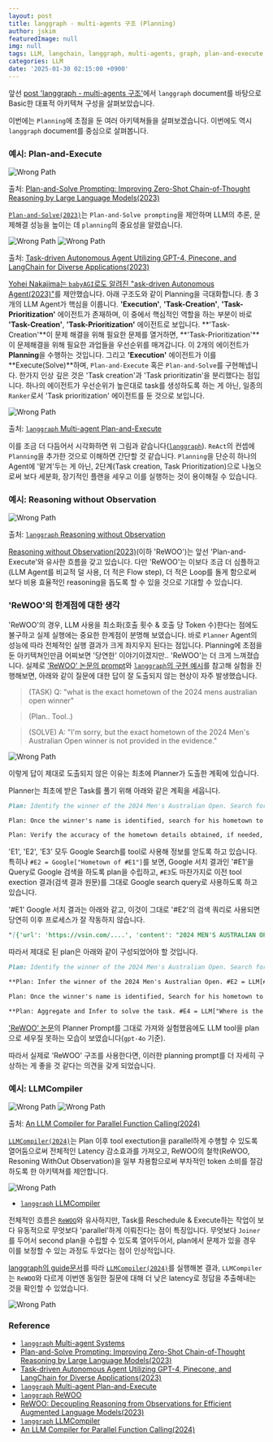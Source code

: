 ```yaml
---
layout: post
title: langgraph - multi-agents 구조 (Planning)
author: jskim
featuredImage: null
img: null
tags: LLM, langchain, langgraph, multi-agents, graph, plan-and-execute, babyagi, LLMCompiler
categories: LLM
date: '2025-01-30 02:15:00 +0900'
---
```


앞선 [post 'langgraph - multi-agents 구조'](https://jskim0406.github.io/posts/langgraph-multiagent-architectures/)에서 `langgraph` document를 바탕으로 Basic한 대표적 아키텍쳐 구성을 살펴보았습니다.

이번에는 `Planning`에 초점을 둔 여러 아키텍쳐들을 살펴보겠습니다. 이번에도 역시 `langgraph` document를 중심으로 살펴봅니다.

### 예시: Plan-and-Execute

<img src="../assets/img/llm/langgraph_pe2.png" alt="Wrong Path">

출처: [Plan-and-Solve Prompting: Improving Zero-Shot Chain-of-Thought Reasoning by Large Language Models(2023)](https://arxiv.org/abs/2305.04091)

[`Plan-and-Solve(2023)`](https://arxiv.org/abs/2305.04091)는 `Plan-and-Solve prompting`을 제안하며 LLM의 추론, 문제해결 성능을 높이는 데 `planning`의 중요성을 알렸습니다. 

<img src="../assets/img/llm/langgraph_pe3.png" alt="Wrong Path">

<img src="../assets/img/llm/langgraph_pe4.png" alt="Wrong Path">

출처: [Task-driven Autonomous Agent Utilizing GPT-4, Pinecone, and LangChain for Diverse Applications(2023)](https://yoheinakajima.com/task-driven-autonomous-agent-utilizing-gpt-4-pinecone-and-langchain-for-diverse-applications/)

[Yohei Nakajima는 `babyAGI`로도 알려진 "ask-driven Autonomous Agent(2023)"](https://yoheinakajima.com/task-driven-autonomous-agent-utilizing-gpt-4-pinecone-and-langchain-for-diverse-applications/)를 제안했습니다. 아래 구조도와 같이 Planning을 극대화합니다. 총 3개의 LLM Agent가 핵심을 이룹니다. **'Execution'**, **'Task-Creation'**, **'Task-Prioritization'** 에이전트가 존재하며, 이 중에서 핵심적인 역할을 하는 부분이 바로 **'Task-Creation'**, **'Task-Prioritization'** 에이전트로 보입니다. **'Task-Creation'**이 문제 해결을 위해  필요한 문제를 열거하면, **'Task-Prioritization'**이 문제해결을 위해 필요한 과업들을 우선순위를 매겨갑니다. 이 2개의 에이전트가 **Planning**을 수행하는 것입니다. 그리고 **'Execution'** 에이전트가 이를 **Execute(Solve)**하며, `Plan-and-Execute` 혹은 `Plan-and-Solve`를 구현해냅니다. 한가지 인상 깊은 것은 'Task creation'과 'Task prioritizatin'을 분리했다는 점입니다. 하나의 에이전트가 우선순위가 높은대로 task를 생성하도록 하는 게 아닌, 일종의 `Ranker`로서 'Task prioritization' 에이전트를 둔 것으로 보입니다.

<img src="../assets/img/llm/langgraph_pe.png" alt="Wrong Path">

출처: [`langgraph` Multi-agent Plan-and-Execute](https://langchain-ai.github.io/langgraph/tutorials/plan-and-execute/plan-and-execute/)

이를 조금 더 다듬어서 시각화하면 위 그림과 같습니다([`langgraph`](https://langchain-ai.github.io/langgraph/tutorials/plan-and-execute/plan-and-execute/)). `ReAct`의 컨셉에 `Planning`을 추가한 것으로 이해하면 간단할 것 같습니다. `Planning`을 단순히 하나의 Agent에 '맡겨'두는 게 아닌, 2단계(Task creation, Task Prioritization)으로 나눔으로써 보다 세분화, 장기적인 플랜을 세우고 이를 실행하는 것이 용이해질 수 있습니다.

### 예시: Reasoning without Observation

<img src="../assets/img/llm/langgraph_pe5.png" alt="Wrong Path">

출처: [`langgraph` Reasoning without Observation](https://langchain-ai.github.io/langgraph/tutorials/rewoo/rewoo/)

[Reasoning without Observation(2023)](https://arxiv.org/pdf/2305.18323)(이하 'ReWOO')는 앞선 'Plan-and-Execute'와 유사한 흐름을 갖고 있습니다. 다만 'ReWOO'는 이보다 조금 더 심플하고(LLM Agent를 비교적 덜 사용, 더 적은 Flow step), 더 적은 Loop를 돌게 함으로써 보다 비용 효율적인 reasoning을 돕도록 할 수 있을 것으로 기대할 수 있습니다.

### 'ReWOO'의 한계점에 대한 생각
'ReWOO'의 경우, LLM 사용을 최소화(호출 횟수 & 호출 당 Token 수)한다는 점에도 불구하고 실제 실행에는 중요한 한계점이 분명해 보였습니다.
바로 `Planner` Agent의 성능에 따라 전체적인 실행 결과가 크게 좌지우지 된다는 점입니다. Planning에 초점을 둔 아키텍쳐인만큼 어찌보면 '당연한' 이야기이겠지만.. 'ReWOO'는 더 크게 느껴졌습니다. 실제로 ['ReWOO' 논문의 prompt](https://arxiv.org/pdf/2305.18323)와 [`langgraph`의 구현 예시](https://langchain-ai.github.io/langgraph/tutorials/rewoo/rewoo/)를 참고해 실험을 진행해보면, 아래와 같이 질문에 대한 답이 잘 도출되지 않는 현상이 자주 발생했습니다.

> (TASK) Q: "what is the exact hometown of the 2024 mens australian open winner"

> (Plan.. Tool..)

> (SOLVE) A: "I'm sorry, but the exact hometown of the 2024 Men's Australian Open winner is not provided in the evidence."

<img src="../assets/img/llm/langgraph_pe6.png" alt="Wrong Path">

이렇게 답이 제대로 도출되지 않은 이유는 최초에 Planner가 도출한 계획에 있습니다.

Planner는 최초에 받은 Task를 풀기 위해 아래와 같은 계획을 세웁니다.

```markdown
Plan: Identify the winner of the 2024 Men's Australian Open. Search for the winner's name and related details. #E1 = Google["2024 Men's Australian Open winner"]

Plan: Once the winner's name is identified, search for his hometown to gather detailed information. #E2 = Google["Hometown of #E1"]

Plan: Verify the accuracy of the hometown details obtained, if needed, by cross-referencing multiple sources to ensure the information is consistent. #E3 = Google["#E2 hometown verification"]
```

'E1', 'E2', 'E3' 모두 Google Search를 tool로 사용해 정보를 얻도록 하고 있습니다. 특히나 `#E2 = Google["Hometown of #E1"]`를 보면, Google 서치 결과인 '#E1'을 Query로 Google 검색을 하도록 plan을 수립하고, `#E3`도 마찬가지로 이전 tool exection 결과(검색 결과 원문)를 그대로 Google search query로 사용하도록 하고 있습니다.

'#E1' Google 서치 결과는 아래와 같고, 이것이 그대로 '#E2'의 검색 쿼리로 사용되면 당연히 이후 프로세스가 잘 작동하지 않습니다.

```markdown
"[{'url': 'https://vsin.com/....', 'content': "2024 MEN'S AUSTRALIAN OPEN WINNER. PLAYER VS FIELD ODDS. FIELD. P...."}, {'url': 'https://vsin.com/wp-content/uploads/2...., 'content': "2024 MEN'S AUSTRALIAN OPEN WINNER. PLAYER. 42201. 42203. PLAYER V...}, ...]"
```

따라서 제대로 된 plan은 아래와 같이 구성되었어야 할 것입니다.

```markdown
Plan: Identify the winner of the 2024 Men's Australian Open. Search for the winner's name and related details. #E1 = Google["2024 Men's Australian Open winner"]

**Plan: Infer the winner of the 2024 Men's Australian Open. #E2 = LLM[#E1"]**

Plan: Once the winner's name is identified, Search for his hometown to gather detailed information. #E3 = Google[where is the hometown of #E2"]

**Plan: Aggregate and Infer to solve the task. #E4 = LLM["Where is the hometown based on #E3"]**
```

['ReWOO' 논문](https://arxiv.org/pdf/2305.18323)의 Planner Prompt를 그대로 가져와 실험했음에도 LLM tool을 plan으로 세우질 못하는 모습이 보였습니다(`gpt-4o` 기준).

따라서 실제로 'ReWOO' 구조를 사용한다면, 이러한 planning prompt를 더 자세히 구상하는 게 좋을 것 같다는 의견을 갖게 되었습니다.


### 예시: LLMCompiler

<img src="../assets/img/llm/langgraph_pe7.png" alt="Wrong Path">
<img src="../assets/img/llm/langgraph_pe8.png" alt="Wrong Path">

출처: [An LLM Compiler for Parallel Function Calling(2024)](https://github.com/SqueezeAILab/LLMCompiler)

[`LLMCompiler(2024)`](https://github.com/SqueezeAILab/LLMCompiler)는 Plan 이후 tool exectution을 parallel하게 수행할 수 있도록 열어둠으로써 전체적인 Latency 감소효과를 가져오고, ReWOO의 철학(ReWOO, Resoning WithOut Observation)을 일부 차용함으로써 부차적인 token 소비를 절감하도록 한 아키텍쳐를 제안합니다.

<img src="../assets/img/llm/langgraph_pe9.png" alt="Wrong Path">

- [`langgraph` LLMCompiler](https://langchain-ai.github.io/langgraph/tutorials/llm-compiler/LLMCompiler/)

전체적인 흐름은 [`ReWOO`](https://arxiv.org/pdf/2305.18323)와 유사하지만, Task를 Reschedule & Execute하는 작업이 보다 유동적으로 무엇보다 'parallel'하게 이뤄진다는 점이 특징입니다. 무엇보다 `Joiner`를 두어서 second plan을 수립할 수 있도록 열어두어서, plan에서 문제가 있을 경우 이를 보정할 수 있는 과정도 두었다는 점이 인상적입니다.

[langgraph의 guide문서](https://langchain-ai.github.io/langgraph/tutorials/llm-compiler/LLMCompiler/)를 따라 [`LLMCompiler(2024)`](https://github.com/SqueezeAILab/LLMCompiler)를 실행해본 결과, `LLMCompiler`는 `ReWOO`와 다르게 이번엔 동일한 질문에 대해 더 낮은 latency로 정답을 추출해내는 것을 확인할 수 있었습니다.

<img src="../assets/img/llm/langgraph_pe91.png" alt="Wrong Path">


### Reference
- [`langgraph` Multi-agent Systems](https://langchain-ai.github.io/langgraph/concepts/multi_agent/)
- [Plan-and-Solve Prompting: Improving Zero-Shot Chain-of-Thought Reasoning by Large Language Models(2023)](https://arxiv.org/abs/2305.04091)
- [Task-driven Autonomous Agent Utilizing GPT-4, Pinecone, and LangChain for Diverse Applications(2023)](https://yoheinakajima.com/task-driven-autonomous-agent-utilizing-gpt-4-pinecone-and-langchain-for-diverse-applications/)
- [`langgraph` Multi-agent Plan-and-Execute](https://langchain-ai.github.io/langgraph/tutorials/plan-and-execute/plan-and-execute/)
- [`langgraph` ReWOO](https://langchain-ai.github.io/langgraph/tutorials/rewoo/rewoo/) 
- [ReWOO: Decoupling Reasoning from Observations for Efficient Augmented Language Models(2023)](https://arxiv.org/pdf/2305.18323)
- [`langgraph` LLMCompiler](https://langchain-ai.github.io/langgraph/tutorials/llm-compiler/LLMCompiler/)
- [An LLM Compiler for Parallel Function Calling(2024)](https://github.com/SqueezeAILab/LLMCompiler)